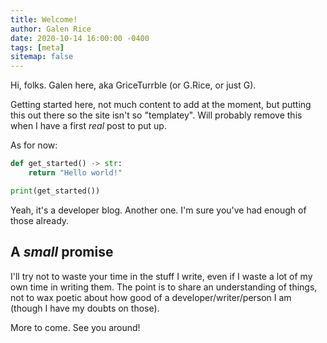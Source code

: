 ```yaml
---
title: Welcome!
author: Galen Rice
date: 2020-10-14 16:00:00 -0400
tags: [meta]
sitemap: false
---
```


Hi, folks. Galen here, aka GriceTurrble (or G.Rice, or just G).

Getting started here, not much content to add at the moment, but putting this out there so the site isn't so "templatey". Will probably remove this when I have a first *real* post to put up.

As for now:

```python
def get_started() -> str:
    return "Hello world!"

print(get_started())
```

Yeah, it's a developer blog. Another one. I'm sure you've had enough of those already.

## A *small* promise

I'll try not to waste your time in the stuff I write, even if I waste a lot of my own time in writing them. The point is to share an understanding of things, not to wax poetic about how good of a developer/writer/person I am (though I have my doubts on those).

More to come. See you around!
